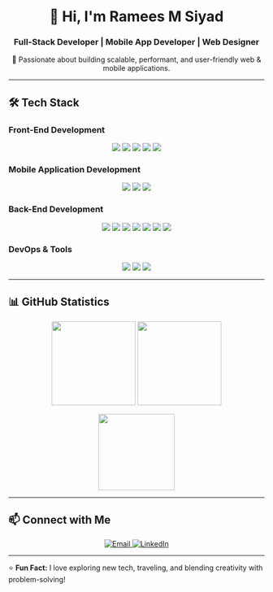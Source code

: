 <h1 align="center">👋 Hi, I'm Ramees M Siyad</h1>  
<h3 align="center">Full-Stack Developer | Mobile App Developer | Web Designer</h3>  
<p align="center">
🚀 Passionate about building scalable, performant, and user-friendly web & mobile applications.
</p>

---

## 🛠️ Tech Stack

### Front-End Development  
<p align="center">
  <img src="https://img.shields.io/badge/React-61DAFB?style=for-the-badge&logo=react&logoColor=black"/>
  <img src="https://img.shields.io/badge/Next.js-000000?style=for-the-badge&logo=next.js"/>
  <img src="https://img.shields.io/badge/Redux%20Toolkit-764ABC?style=for-the-badge&logo=redux"/>
  <img src="https://img.shields.io/badge/Tailwind%20CSS-38B2AC?style=for-the-badge&logo=tailwind-css"/>
  <img src="https://img.shields.io/badge/Bootstrap-7952B3?style=for-the-badge&logo=bootstrap"/>
</p>

### Mobile Application Development  
<p align="center">
  <img src="https://img.shields.io/badge/React%20Native-61DAFB?style=for-the-badge&logo=react"/>
  <img src="https://img.shields.io/badge/Expo-000020?style=for-the-badge&logo=expo"/>
  <img src="https://img.shields.io/badge/Firebase-FFCA28?style=for-the-badge&logo=firebase"/>
</p>

### Back-End Development  
<p align="center">
  <img src="https://img.shields.io/badge/Node.js-339933?style=for-the-badge&logo=node.js&logoColor=white"/>
  <img src="https://img.shields.io/badge/Express.js-000000?style=for-the-badge&logo=express"/>
  <img src="https://img.shields.io/badge/Nest.js-E0234E?style=for-the-badge&logo=nestjs"/>
  <img src="https://img.shields.io/badge/MongoDB-47A248?style=for-the-badge&logo=mongodb"/>
  <img src="https://img.shields.io/badge/MySQL-4479A1?style=for-the-badge&logo=mysql&logoColor=white"/>
  <img src="https://img.shields.io/badge/Prisma-2D3748?style=for-the-badge&logo=prisma"/>
  <img src="https://img.shields.io/badge/PHP-777BB4?style=for-the-badge&logo=php"/>
</p>

### DevOps & Tools  
<p align="center">
  <img src="https://img.shields.io/badge/Docker-2496ED?style=for-the-badge&logo=docker"/>
  <img src="https://img.shields.io/badge/Git-F05032?style=for-the-badge&logo=git&logoColor=white"/>
  <img src="https://img.shields.io/badge/AWS-232F3E?style=for-the-badge&logo=amazon-aws"/>
</p>

---

## 📊 GitHub Statistics  
<p align="center">
  <img src="https://github-readme-stats.vercel.app/api?username=rameessiyad&show_icons=true&theme=tokyonight&hide_border=true" height="165"/>
  <img src="https://github-readme-streak-stats.herokuapp.com/?user=rameessiyad&theme=tokyonight&hide_border=true" height="165"/>
</p>

<p align="center">
  <img src="https://github-readme-stats.vercel.app/api/top-langs/?username=rameessiyad&layout=compact&theme=tokyonight&hide_border=true" height="150"/>
</p>

---

## 📫 Connect with Me  
<p align="center">
  <a href="mailto:rameessiyad26@gmail.com">
    <img src="https://img.shields.io/badge/Email-D14836?style=for-the-badge&logo=gmail&logoColor=white" alt="Email">
  </a>
  <a href="https://www.linkedin.com/in/ramees-m-siyad">
    <img src="https://img.shields.io/badge/LinkedIn-0077B5?style=for-the-badge&logo=linkedin&logoColor=white" alt="LinkedIn">
  </a>
</p>  

---

⭐ **Fun Fact:** I love exploring new tech, traveling, and blending creativity with problem-solving!  
